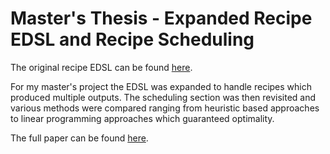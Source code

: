 # Master's Thesis - Expanded Recipe EDSL and Recipe Scheduling

The original recipe EDSL can be found [here](https://github.com/Burtannia/recipe-dsl).

For my master's project the EDSL was expanded to handle recipes
which produced multiple outputs. The scheduling section was then
revisited and various methods were compared ranging from heuristic
based approaches to linear programming approaches which guaranteed
optimality.

The full paper can be found [here](https://drive.google.com/file/d/1QW5-rF1Up_ivxcr9arfJzn3OB_9DZDGj/view?usp=sharing). 